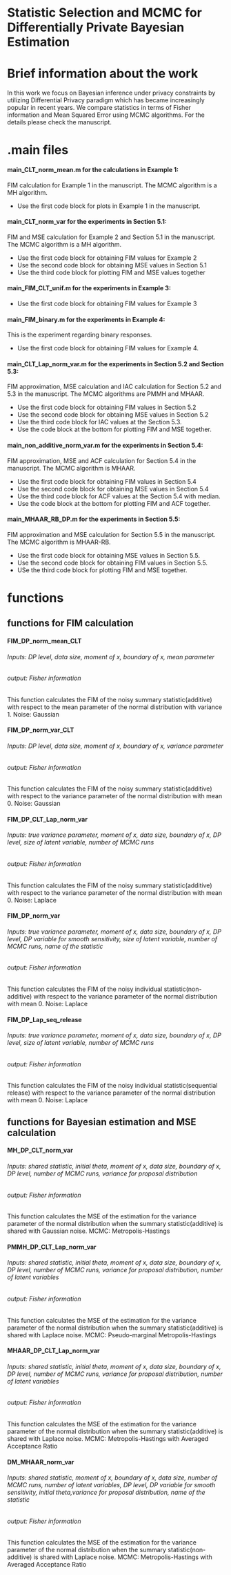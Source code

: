 # Statistic Selection and MCMC for Differentially Private Bayesian Estimation

# Brief information about the work
In this work we focus on Bayesian inference under privacy constraints by utilizing Differential Privacy paradigm which has became increasingly popular in recent years. We compare statistics in terms of Fisher information and Mean Squared Error using MCMC algorithms. For the details please check the manuscript.  

# .main files

#### main_CLT_norm_mean.m for the calculations in Example 1:
FIM calculation for Example 1 in the manuscript. The MCMC algorithm is a MH algorithm.

- Use the first code block for plots in Example 1 in the manuscript.

#### main_CLT_norm_var for the experiments in Section 5.1:
FIM and MSE calculation for Example 2 and Section 5.1 in the manuscript. The MCMC algorithm is a MH algorithm.

- Use the first code block for obtaining FIM values for Example 2
- Use the second code block for obtaining MSE values in Section 5.1
- Use the third code block for plotting FIM and MSE values together

#### main_FIM_CLT_unif.m for the experiments in Example 3:

- Use the first code block for obtaining FIM values for Example 3

#### main_FIM_binary.m for the experiments in Example 4:
This is the experiment regarding binary responses.

- Use the first code block for obtaining FIM values for Example 4.

#### main_CLT_Lap_norm_var.m for the experiments in Section 5.2 and Section 5.3:
FIM approximation, MSE calculation and IAC calculation for Section 5.2 and 5.3 in the manuscript. The MCMC algorithms are PMMH and MHAAR.

- Use the first code block for obtaining FIM values in Section 5.2
- Use the second code block for obtaining MSE values in Section 5.2
- Use the third code block for IAC values at the Section 5.3.
- Use the code block at the bottom for plotting FIM and MSE together.

#### main_non_additive_norm_var.m for the experiments in Section 5.4:
FIM approximation, MSE and ACF calculation for Section 5.4 in the manuscript. The MCMC algorithm is MHAAR.

- Use the first code block for obtaining FIM values in Section 5.4
- Use the second code block for obtaining MSE values in Section 5.4
- Use the third code block for ACF values at the Section 5.4 with median.
- Use the code block at the bottom for plotting FIM and ACF together.

#### main_MHAAR_RB_DP.m for the experiments in Section 5.5:
FIM approximation and MSE calculation for Section 5.5 in the manuscript. The MCMC algorithm is MHAAR-RB.

- Use the first code block for obtaining MSE values in Section 5.5.
- Use the second code block for obtaining FIM values in Section 5.5.
- USe the third code block for plotting FIM and MSE together.

# functions 
## functions for FIM calculation
#### FIM_DP_norm_mean_CLT 
###### Inputs: DP level, data size, moment of x, boundary of x, mean parameter
###### output: Fisher information

This function calculates the FIM of the noisy summary statistic(additive) with respect to the mean parameter of the normal distribution with variance 1. Noise: Gaussian

#### FIM_DP_norm_var_CLT 
###### Inputs: DP level, data size, moment of x, boundary of x, variance parameter
###### output: Fisher information

This function calculates the FIM of the noisy summary statistic(additive) with respect to the variance parameter of the normal distribution with mean 0. Noise: Gaussian

#### FIM_DP_CLT_Lap_norm_var
###### Inputs: true variance parameter, moment of x, data size, boundary of x, DP level, size of latent variable, number of MCMC runs
###### output: Fisher information

This function calculates the FIM of the noisy summary statistic(additive) with respect to the variance parameter of the normal distribution with mean 0. Noise: Laplace

#### FIM_DP_norm_var
###### Inputs: true variance parameter, moment of x, data size, boundary of x, DP level, DP variable for smooth sensitivity, size of latent variable, number of MCMC runs, name of the statistic
###### output: Fisher information

This function calculates the FIM of the noisy individual statistic(non-additive) with respect to the variance parameter of the normal distribution with mean 0. Noise: Laplace

#### FIM_DP_Lap_seq_release
###### Inputs: true variance parameter, moment of x, data size, boundary of x, DP level, size of latent variable, number of MCMC runs
###### output: Fisher information

This function calculates the FIM of the noisy individual statistic(sequential release) with respect to the variance parameter of the normal distribution with mean 0. Noise: Laplace

## functions for Bayesian estimation and MSE calculation
#### MH_DP_CLT_norm_var
###### Inputs: shared statistic, initial theta, moment of x, data size, boundary of x, DP level, number of MCMC runs, variance for proposal distribution
###### output: Fisher information

This function calculates the MSE of the estimation for the variance parameter of the normal distribution when the summary statistic(additive) is shared with Gaussian noise. MCMC: Metropolis-Hastings

#### PMMH_DP_CLT_Lap_norm_var
###### Inputs: shared statistic, initial theta, moment of x, data size, boundary of x, DP level, number of MCMC runs, variance for proposal distribution, number of latent variables
###### output: Fisher information

This function calculates the MSE of the estimation for the variance parameter of the normal distribution when the summary statistic(additive) is shared with Laplace noise. MCMC: Pseudo-marginal Metropolis-Hastings

#### MHAAR_DP_CLT_Lap_norm_var
###### Inputs: shared statistic, initial theta, moment of x, data size, boundary of x, DP level, number of MCMC runs, variance for proposal distribution, number of latent variables
###### output: Fisher information

This function calculates the MSE of the estimation for the variance parameter of the normal distribution when the summary statistic(additive) is shared with Laplace noise. MCMC: Metropolis-Hastings with Averaged Acceptance Ratio

#### DM_MHAAR_norm_var
###### Inputs: shared statistic, moment of x, boundary of x, data size, number of MCMC runs, number of latent variables, DP level, DP variable for smooth sensitivity, initial theta,variance for proposal distribution, name of the statistic
###### output: Fisher information

This function calculates the MSE of the estimation for the variance parameter of the normal distribution when the summary statistic(non-additive) is shared with Laplace noise. MCMC: Metropolis-Hastings with Averaged Acceptance Ratio
